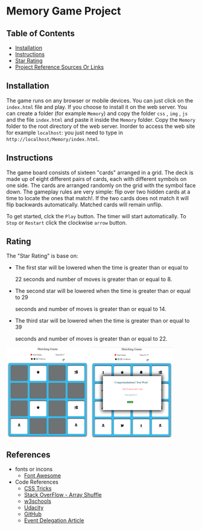 # Memory Game Project

## Table of Contents

* [Installation](#Installation)
* [Instructions](#instructions)
* [Star Rating](#rating)
* [Project Reference Sources Or Links](#references)


## Installation

The game runs on any browser or mobile devices. You can just click on the `index.html` file and play. If you choose to install it on the web server. You can
create a folder (for example `Memory`) and copy the folder `css` , `img` , `js` and the file `index.html` and paste it inside the `Memory` folder. Copy the `Memory` folder to the root directory of the web server. Inorder to access the web site for example `localhost`: you just need to type in `http://localhost/Memory/index.html`.


## Instructions

The game board consists of sixteen "cards" arranged in a grid. The deck is made up of eight different pairs of cards, each with different symbols on one side. The cards are arranged randomly on the grid with the symbol face down. The gameplay rules are very simple: flip over two hidden cards at a time to locate the ones that match!. If the two cards does not match it will flip backwards automatically.
Matched cards will remain unflip.

To get started, clck the `Play` button. The timer will start automatically. To `Stop` or `Restart` click the clockwise `arrow` button.


## Rating

The "Star Rating" is base on:

* The first star will be lowered when the time is greater than or equal to 

  22 seconds and number of moves is greater than or equal to 8.

* The second star will be lowered when the time is greater than or equal to  29 

  seconds and  number of moves is greater than or equal to 14.

* The third star will be lowered when the time is greater than or equal to 39 

  seconds and number of moves is greater than or equal to 22.


<img src="img/memory.png" alt="Memory Game" />
<img src="img/memory2.png" alt="Memory Game" />   


## References

* fonts or incons
    * [Font Awesome](https://fontawesome.com/?from=io)
* Code References
    * [CSS Tricks](https://fontawesome.com/?from=io)
    * [Stack OverFlow - Array Shuffle](https://stackoverflow.com/questions/6274339/how-can-i-shuffle-an-array/6274398)
    * [w3schools](https://www.w3schools.com)
    * [Udacity](https://www.udacity.com/)
    * [GitHub](https://github.com/)
    * [Event Delegation Article](https://javascript.info/event-delegation)

    